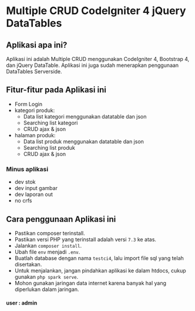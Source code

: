 # Multiple CRUD CodeIgniter 4 jQuery DataTables

## Aplikasi apa ini?

Aplikasi ini adalah Multiple CRUD menggunakan CodeIgniter 4, Bootstrap 4, dan jQuery DataTable. Aplikasi ini juga sudah menerapkan penggunaan DataTables Serverside.

## Fitur-fitur pada Aplikasi ini

- Form Login
- kategori produk:
  - Data list kategori menggunakan datatable dan json
  - Searching list kategori
  - CRUD ajax & json
- halaman produk:
  - Data list produk menggunakan datatable dan json
  - Searching list produk
  - CRUD ajax & json

### Minus aplikasi

- dev stok
- dev input gambar
- dev laporan out
- no crfs

## Cara penggunaan Aplikasi ini

- Pastikan composer terinstall.
- Pastikan versi PHP yang terinstall adalah versi `7.3` ke atas.
- Jalankan `composer install`.
- Ubah file `env` menjadi `.env`.
- Buatlah database dengan nama `testci4`, lalu import file sql yang telah disertakan.
- Untuk menjalankan, jangan pindahkan aplikasi ke dalam htdocs, cukup gunakan `php spark serve`.
- Mohon gunakan jaringan data internet karena banyak hal yang diperlukan dalam jaringan.

#### user : admin
